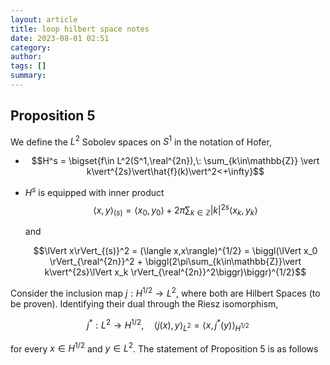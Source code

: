 ```yaml
---
layout: article
title: loop hilbert space notes
date: 2023-08-01 02:51
category: 
author: 
tags: []
summary: 
---
```

## Proposition 5
We define the $L^2$ Sobolev spaces on $S^1$ in the notation of Hofer, 
- $$H^s = \bigset{f\in L^2(S^1,\real^{2n}),\: \sum_{k\in\mathbb{Z}} \vert k\vert^{2s}\vert\hat{f}(k)\vert^2<+\infty}$$
- $H^s$ is equipped with inner product
$$
\langle x,y\rangle_{(s)} = \langle x_0, y_0\rangle + 2\pi \sum_{k\in\mathbb{Z}}\vert k\vert^{2s}\langle x_k, y_k\rangle
$$

    and 

    $$\lVert x\rVert_{(s)}^2 = (\langle x,x\rangle)^{1/2} = \biggl(\lVert x_0 \rVert_{\real^{2n}}^2 + \biggl(2\pi\sum_{k\in\mathbb{Z}}\vert k\vert^{2s}\lVert x_k \rVert_{\real^{2n}}^2\biggr)\biggr)^{1/2}$$

Consider the inclusion map $j: H^{1/2}\to L^2$, where both are Hilbert Spaces (to be proven). Identifying their dual through the Riesz isomorphism, 

$$
j^*: L^2\to H^{1/2},\quad \langle j(x), y\rangle_{L^2} =\langle x, j^*(y)\rangle_{H^{1/2}}
$$

for every $x\in H^{1/2}$ and $y\in L^2$. The statement of Proposition 5 is as follows 